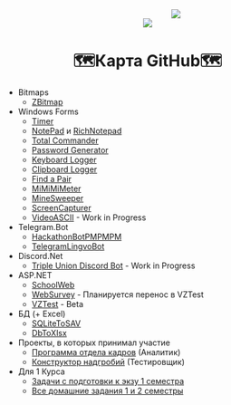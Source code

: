 <div align="center" style="margin-left:100px;">
  <img src="https://readme-typing-svg.herokuapp.com/?color=%2336BCF7&lines=%E2%9D%A4%EF%B8%8F%D0%96%D0%B8%D0%B7%D0%BD%D1%8C%E2%9D%A4%EF%B8%8F%20-%20%F0%9F%91%A8%E2%80%8D%F0%9F%92%BB%D0%9F%D1%80%D0%BE%D0%B3%D0%B0%F0%9F%91%A8%E2%80%8D%F0%9F%92%BB%20=%20%E2%98%A0%D0%A1%D0%BC%D0%B5%D1%80%D1%82%D1%8C%E2%98%A0">
</div>
<div align="center">
  <img src="https://github-readme-streak-stats.herokuapp.com/?user=Leonid-Vizel">
</div>

<h1 align="center">🗺️Карта GitHub🗺️</h1>

+ Bitmaps
  + [ZBitmap](https://github.com/Leonid-Vizel/ZBitmap)
+ Windows Forms
  + [Timer](https://github.com/Leonid-Vizel/TimerWinForms)
  + [NotePad](https://github.com/Leonid-Vizel/Notepad) и [RichNotepad](https://github.com/Leonid-Vizel/RichNotepad)
  + [Total Commander](https://github.com/Leonid-Vizel/TotalCommanderWinForms)
  + [Password Generator](https://github.com/Leonid-Vizel/PasswordGenerator)
  + [Keyboard Logger](https://github.com/Leonid-Vizel/Keyboard-Logger-.NET)
  + [Clipboard Logger](https://github.com/Leonid-Vizel/Clipboard-Logger-.NET)
  + [Find a Pair](https://github.com/Leonid-Vizel/FindAPair)
  + [MiMiMiMeter](https://github.com/Leonid-Vizel/MiMiMiMeter)
  + [MineSweeper](https://github.com/Leonid-Vizel/MinesweeperWinForms)
  + [ScreenCapturer](https://github.com/Leonid-Vizel/ScreenCapturer)
  + [VideoASCII](https://github.com/Leonid-Vizel/VideoASCII) - Work in Progress
+ Telegram.Bot
  + [HackathonBotPMPMPM](https://github.com/Leonid-Vizel/HackathonBotPMPMPM)
  + [TelegramLingvoBot](https://github.com/Leonid-Vizel/TelegramLingvoBot)
+ Discord.Net
  + [Triple Union Discord Bot](https://github.com/Leonid-Vizel/TripleUnionBot) - Work in Progress
+ ASP.NET
  + [SchoolWeb](https://github.com/Leonid-Vizel/SchoolWeb)
  + [WebSurvey](https://github.com/Leonid-Vizel/WebSurvey) - Планируется перенос в VZTest
  + [VZTest](https://github.com/Leonid-Vizel/VZTest) - Beta
+ БД (+ Excel)
  + [SQLiteToSAV](https://github.com/Leonid-Vizel/SQLiteToSAV)
  + [DbToXlsx](https://github.com/Leonid-Vizel/DbToXlsx)
+ Проекты, в которых принимал участие
  + [Программа отдела кадров](https://github.com/MoZoLbKA/CheckYourCompany) (Аналитик)
  + [Конструктор надгробий](https://github.com/AdelChernyatov/Tombstone_generator) (Тестировщик)
+ Для 1 Курса
  + [Задачи с подготовки к экзу 1 семестра](https://github.com/Leonid-Vizel/ControlWorkTasks)
  + [Все домашние задания 1 и 2 семестры](https://github.com/Leonid-Vizel/Kurs1)
